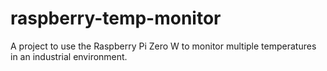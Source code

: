 # raspberry-temp-monitor
A project to use the Raspberry Pi Zero W to monitor multiple temperatures in an industrial environment.
